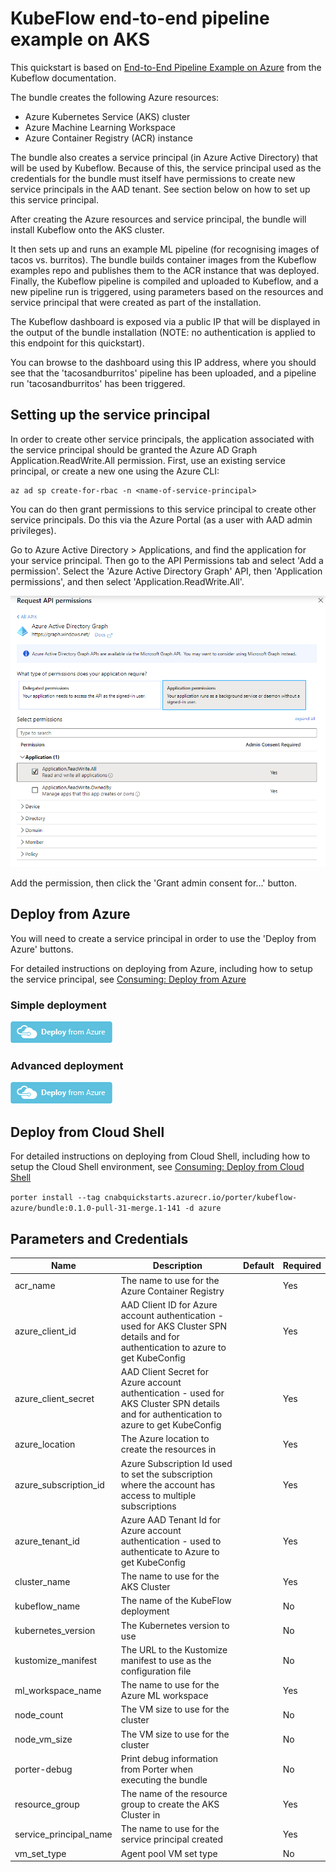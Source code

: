# KubeFlow end-to-end pipeline example on AKS

This quickstart is based on [End-to-End Pipeline Example on Azure](https://www.kubeflow.org/docs/azure/azureendtoend/) from the Kubeflow documentation.

The bundle creates the following Azure resources:
- Azure Kubernetes Service (AKS) cluster
- Azure Machine Learning Workspace
- Azure Container Registry (ACR) instance

The bundle also creates a service principal (in Azure Active Directory) that will be used by Kubeflow. Because of this, the service principal used as the credentials for the bundle must itself have permissions to create new service principals in the AAD tenant. See section below on how to set up this service principal.

After creating the Azure resources and service principal, the bundle will install Kubeflow onto the AKS cluster.

It then sets up and runs an example ML pipeline (for recognising images of tacos vs. burritos). The bundle builds container images from the Kubeflow examples repo and publishes them to the ACR instance that was deployed. Finally, the Kubeflow pipeline is compiled and uploaded to Kubeflow, and a new pipeline run is triggered, using parameters based on the resources and service principal that were created as part of the installation.

The Kubeflow dashboard is exposed via a public IP that will be displayed in the output of the bundle installation (NOTE: no authentication is applied to this endpoint for this quickstart).

You can browse to the dashboard using this IP address, where you should see that the 'tacosandburritos' pipeline has been uploaded, and a pipeline run 'tacosandburritos' has been triggered.

## Setting up the service principal

In order to create other service principals, the application associated with the service principal should be granted the Azure AD Graph Application.ReadWrite.All permission. First, use an existing service principal, or create a new one using the Azure CLI:

```
az ad sp create-for-rbac -n <name-of-service-principal>
```

You can do then grant permissions to this service principal to create other service principals. Do this via the Azure Portal (as a user with AAD admin privileges).

Go to Azure Active Directory > Applications, and find the application for your service principal. Then go to the API Permissions tab and select 'Add a permission'. Select the 'Azure Active Directory Graph' API, then 'Application permissions', and then select 'Application.ReadWrite.All'.

![Azure Active Directory Graph - Application.ReadWrite.All](images/aad-permissions.png)

Add the permission, then click the 'Grant admin consent for...' button.








## Deploy from Azure


You will need to create a service principal in order to use the 'Deploy from Azure' buttons.


For detailed instructions on deploying from Azure, including how to setup the service principal, see [Consuming: Deploy from Azure](../../docs/consuming.md#deploy-from-azure)

### Simple deployment


<a href="https://portal.azure.com/#create/Microsoft.Template/uri/https%3A%2F%2Fraw.githubusercontent.com%2FAzure%2Fazure-cnab-quickstarts%2Fkubeflow-azure%2Fporter%2Fkubeflow-azure%2Fazuredeploy-simple.json" target="_blank"><img src="https://raw.githubusercontent.com/endjin/CNAB.Quickstarts/master/images/Deploy-from-Azure.png"/></a>

### Advanced deployment


<a href="https://portal.azure.com/#create/Microsoft.Template/uri/https%3A%2F%2Fraw.githubusercontent.com%2FAzure%2Fazure-cnab-quickstarts%2Fkubeflow-azure%2Fporter%2Fkubeflow-azure%2Fazuredeploy-advanced.json" target="_blank"><img src="https://raw.githubusercontent.com/endjin/CNAB.Quickstarts/master/images/Deploy-from-Azure.png"/></a>


## Deploy from Cloud Shell


For detailed instructions on deploying from Cloud Shell, including how to setup the Cloud Shell environment, see [Consuming: Deploy from Cloud Shell](../../docs/consuming.md#deploy-from-cloud-shell)


```porter install --tag cnabquickstarts.azurecr.io/porter/kubeflow-azure/bundle:0.1.0-pull-31-merge.1-141 -d azure```


## Parameters and Credentials

 | Name | Description | Default | Required | 
 | --- | --- | --- | --- | 
 | acr_name | The name to use for the Azure Container Registry |  | Yes
azure_client_id | AAD Client ID for Azure account authentication - used for AKS Cluster SPN details and for authentication to azure to get KubeConfig |  | Yes
azure_client_secret | AAD Client Secret for Azure account authentication - used for AKS Cluster SPN details and for authentication to azure to get KubeConfig |  | Yes
azure_location | The Azure location to create the resources in |  | Yes
azure_subscription_id | Azure Subscription Id used to set the subscription where the account has access to multiple subscriptions |  | Yes
azure_tenant_id | Azure AAD Tenant Id for Azure account authentication - used to authenticate to Azure to get KubeConfig |  | Yes
cluster_name | The name to use for the AKS Cluster |  | Yes
kubeflow_name | The name of the KubeFlow deployment |  | No
kubernetes_version | The Kubernetes version to use |  | No
kustomize_manifest | The URL to the Kustomize manifest to use as the configuration file |  | No
ml_workspace_name | The name to use for the Azure ML workspace |  | Yes
node_count | The VM size to use for the cluster |  | No
node_vm_size | The VM size to use for the cluster |  | No
porter-debug | Print debug information from Porter when executing the bundle |  | No
resource_group | The name of the resource group to create the AKS Cluster in |  | Yes
service_principal_name | The name to use for the service principal created |  | Yes
vm_set_type | Agent pool VM set type |  | No | 
